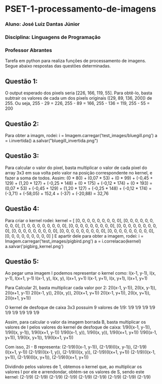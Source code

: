 # PSET-1-processamento-de-imagens
### Aluno: José Luiz Dantas Júnior
### Disciplina: Linguagens de Programação
### Professor Abrantes
Tarefa em python para realiza funções de processamento de imagens. Segue abaixo respostas das questões determinadas.
## Questão 1:
O output esperado dos pixels seria [226, 166, 119, 55]. Para obtê-lo, basta subtrair os valores de cada um dos pixels originais ([29, 89, 136, 200]) de 255. Ou seja, 255 - 29 = 226, 255 - 89 = 166, 255 - 136 = 119, 255 - 55 = 200

## Questão 2:
Para obter a imagm, rodei:
i = Imagem.carregar('test_images/bluegill.png')
a = i.invertida()
a.salvar("bluegill_invertida.png")

## Questão 3:
Para calcular o valor do pixel, basta multiplicar o valor de cada pixel do array 3x3 em sua volta pelo valor na posição correspondente no kernel, e fazer a soma de todos.
Assim:
(0 * 80) + (0,07 * 53) + (0 * 99) + (-0,45 + 129) + (1,20 * 127) + (-0,25 * 148) + (0 * 175) + (-0,12 * 174) + (0 * 193)
= (0,07 * 53) + (-0,45 + 129) + (1,20 * 127) + (-0,25 * 148) + (-0,12 * 174)
= (-3,71) + (-58,05) + 152,4 + (-37) + (-20,88)
= 32,76

## Questão 4:
Para criar o kernel rodei:
kernel = [
    [0, 0, 0, 0, 0, 0, 0, 0, 0],
    [0, 0, 0, 0, 0, 0, 0, 0, 0],
    [1, 0, 0, 0, 0, 0, 0, 0, 0],
    [0, 0, 0, 0, 0, 0, 0, 0, 0],
    [0, 0, 0, 0, 0, 0, 0, 0, 0],
    [0, 0, 0, 0, 0, 0, 0, 0, 0],
    [0, 0, 0, 0, 0, 0, 0, 0, 0],
    [0, 0, 0, 0, 0, 0, 0, 0, 0],
    [0, 0, 0, 0, 0, 0, 0, 0, 0]
]
E apartir dele para obter a imagem, rodei:
i = Imagem.carregar('test_images/pigbird.png')
a = i.correlacao(kernel)
a.salvar('pigbirg_kernel.png')

## Questão 5:
Ao pegar uma imagem I podemos representar o kernel como:
I(x-1, y-1), I(x, y-1), I(x+1, y-1)
I(x-1, y),   I(x, y),   I(x+1, y+1)
I(x-1, y+1), I(x, y+1), I(x+1, y+1)

Para Calcular 2I, basta multiplicar cada valor por 2:
2(I(x-1, y-1)), 2(I(x, y-1)), 2(I(x+1, y-1))
2(I(x-1, y)),   2(I(x, y)),   2(I(x+1, y+1))
2(I(x-1, y+1)), 2(I(x, y+1)), 2(I(x+1, y+1))

O kernel de desfoque de caixa 3x3 possuim 9 valores de 1/9:
1/9 1/9 1/9
1/9 1/9 1/9
1/9 1/9 1/9

Assim, para calcular o valor da imagem borrada B, basta multiplicar os valores de I pelos valores do kernel de desfoque de caixa:
1/9(I(x-1, y-1)), 1/9(I(x, y-1)), 1/9(I(x+1, y-1))
1/9(I(x-1, y)),   1/9(I(x, y)),   1/9(I(x+1, y+1))
1/9(I(x-1, y+1)), 1/9(I(x, y+1)), 1/9(I(x+1, y+1))

Com isso, 2I - B representa:
(2-1/9)(I(x-1, y-1)), (2-1/9)(I(x, y-1)), (2-1/9)(I(x+1, y-1))
(2-1/9)(I(x-1, y)),   (2-1/9)(I(x, y)),   (2-1/9)(I(x+1, y+1))
(2-1/9)(I(x-1, y+1)), (2-1/9)(I(x, y+1)), (2-1/9)(I(x+1, y+1))

Dividindo pelos valores de 1, obtemos o kernel que, ao multiplicar os valores I por ele e arrendondar, obtém-se os valores de S, sendo este kernel:
(2-1/9) (2-1/9) (2-1/9)
(2-1/9) (2-1/9) (2-1/9)
(2-1/9) (2-1/9) (2-1/9)
